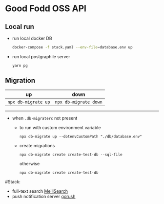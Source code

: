 # Good Fodd OSS API

## Local run

- run local docker DB
  ```bash
  docker-compose -f stack.yaml --env-file=database.env up
  ```
- run local postgraphile server

  ```yarn
  yarn pg
  ```

## Migration

| up                  | down                  |
| ------------------- | --------------------- |
| `npx db-migrate up` | `npx db-migrate down` |

---

- when `.db-migraterc` not present

  - to run with custom environment variable
    ```
    npx db-migrate up --dotenvCustomPath "./db/database.env"
    ```
  - create migrations

    ```
    npx db-migrate create create-test-db --sql-file
    ```

    otherwise

    ```
    npx db-migrate create create-test-db
    ```

#Stack:

- full-text search [MeiliSearch](https://github.com/meilisearch/MeiliSearch)
- push notification server [gorush](https://github.com/appleboy/gorush)
